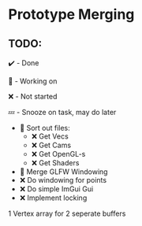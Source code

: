 # Prototype Merging

## TODO:

✔️ - Done

🚧 - Working on

❌ - Not started

💤 - Snooze on task, may do later

- 🚧 Sort out files:
    - ❌ Get Vecs
    - ❌ Get Cams
    - ❌ Get OpenGL-s
    - ❌ Get Shaders
- 🚧 Merge GLFW Windowing
- ❌ Do windowing for points
- ❌ Do simple ImGui Gui
- ❌ Implement locking

1 Vertex array for 2 seperate buffers